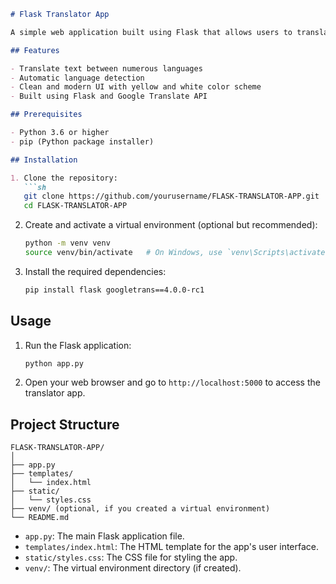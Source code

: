 ```markdown
# Flask Translator App

A simple web application built using Flask that allows users to translate text between various languages using the Google Translate API. The application features a clean user interface with yellow and white aesthetics, inspired by Google Translate.

## Features

- Translate text between numerous languages
- Automatic language detection
- Clean and modern UI with yellow and white color scheme
- Built using Flask and Google Translate API

## Prerequisites

- Python 3.6 or higher
- pip (Python package installer)

## Installation

1. Clone the repository:
   ```sh
   git clone https://github.com/yourusername/FLASK-TRANSLATOR-APP.git
   cd FLASK-TRANSLATOR-APP
   ```

2. Create and activate a virtual environment (optional but recommended):
   ```sh
   python -m venv venv
   source venv/bin/activate   # On Windows, use `venv\Scripts\activate`
   ```

3. Install the required dependencies:
   ```sh
   pip install flask googletrans==4.0.0-rc1
   ```

## Usage

1. Run the Flask application:
   ```sh
   python app.py
   ```

2. Open your web browser and go to `http://localhost:5000` to access the translator app.

## Project Structure

```
FLASK-TRANSLATOR-APP/
│
├── app.py
├── templates/
│   └── index.html
├── static/
│   └── styles.css
├── venv/ (optional, if you created a virtual environment)
└── README.md
```

- `app.py`: The main Flask application file.
- `templates/index.html`: The HTML template for the app's user interface.
- `static/styles.css`: The CSS file for styling the app.
- `venv/`: The virtual environment directory (if created).

